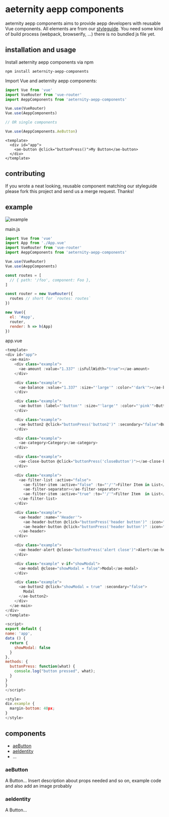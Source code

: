 # aeternity aepp components
aeternity aepp components aims to provide aepp developers with reusable Vue components. All elements are from our [styleguide](https://github.com/aeternity/aepp-prototypes). You need some kind of build process (webpack, browserify, ...) there is no bundled js file yet.

## installation and usage
Install aeternity aepp components via npm
```
npm install aeternity-aepp-components
```

Import Vue and aeternity aepp components:
``` javascript
import Vue from 'vue'
import VueRouter from 'vue-router'
import AeppComponents from 'aeternity-aepp-components'

Vue.use(VueRouter)
Vue.use(AeppComponents)

// OR single components

Vue.use(AeppComponents.AeButton)
```
```
<template>
  <div id="app">
    <ae-button @click="buttonPress()">My Button</ae-button>
  </div>
</template>
```

## contributing
If you wrote a neat looking, reusable component matching our styleguide please fork this project and send us a merge request. Thanks!

## example

![example](https://i.imgur.com/342NMp1.png "Example")


main.js
```javascript
import Vue from 'vue'
import App from './App.vue'
import VueRouter from 'vue-router'
import AeppComponents from 'aeternity-aepp-components'

Vue.use(VueRouter)
Vue.use(AeppComponents)

const routes = [
  // { path: '/foo', component: Foo },
]

const router = new VueRouter({
  routes // short for `routes: routes`
})

new Vue({
  el: '#app',
  router,
  render: h => h(App)
})
```

app.vue
```javascript
<template>
<div id="app">
  <ae-main>
    <div class="example">
      <ae-amount :value="1.337" :isFullWidth="true"></ae-amount>
    </div>

    <div class="example">
      <ae-balance :value="1.337" :size="'large'" :color="'dark'"></ae-balance>
    </div>

    <div class="example">
      <ae-button :label="'button'" :size="'large'" :color="'pink'">Button</ae-button>
    </div>

    <div class="example">
      <ae-button2 @click="buttonPress('button2')" :secondary="false">Button2</ae-button2>
    </div>

    <div class="example">
      <ae-category>Category</ae-category>
    </div>

    <div class="example">
      <ae-close-button @click="buttonPress('closeButton')"></ae-close-button>
    </div>

    <div class="example">
      <ae-filter-list :active="false">
        <ae-filter-item :active="false" :to="'/'">Filter Item in List</ae-filter-item>
        <ae-filter-separator></ae-filter-separator>
        <ae-filter-item :active="true" :to="'/'">Filter Item  in List</ae-filter-item>
      </ae-filter-list>
    </div>

    <div class="example">
      <ae-header :name="'Header'">
        <ae-header-button @click="buttonPress('header button')" :icon="false" :secondary="false">Header Button</ae-header-button>
        <ae-header-button @click="buttonPress('header button')" :icon="true" :secondary="true">X</ae-header-button>
      </ae-header>
    </div>

    <div class="example">
      <ae-header-alert @close="buttonPress('alert close')">Alert</ae-header-alert>
    </div>

    <div class="example" v-if="showModal">
      <ae-modal @close="showModal = false">Modal</ae-modal>
    </div>

    <div class="example">
      <ae-button2 @click="showModal = true" :secondary="false">
        Modal
      </ae-button2>
    </div>
  </ae-main>
</div>
</template>

<script>
export default {
name: 'app',
data () {
  return {
    showModal: false
  }
},
methods: {
  buttonPress: function(what) {
    console.log("button pressed", what);
  }
}
}
</script>

<style>
div.example {
  margin-bottom: 40px;
}
</style>

```

## components
* [aeButton](#aeButton)
* [aeIdentity](#aeIdentity)
* ...

### aeButton
A Button...
Insert description about props needed and so on, example code and also add an image probably

### aeIdentity
A Button...
